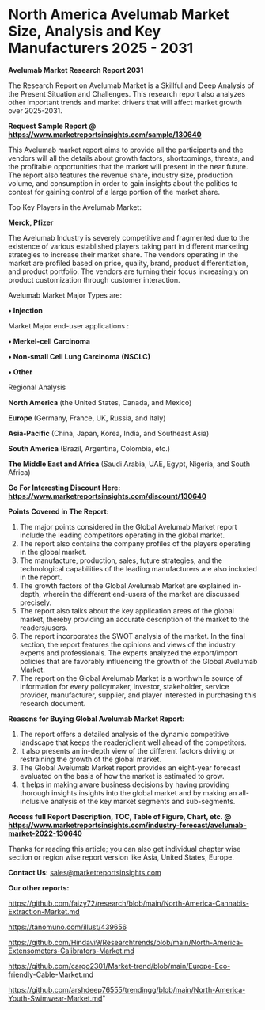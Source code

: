 # North America Avelumab Market Size, Analysis and Key Manufacturers 2025 - 2031

<strong>Avelumab Market Research Report 2031</strong>

The Research Report on Avelumab Market is a Skillful and Deep Analysis of the Present Situation and Challenges. This research report also analyzes other important trends and market drivers that will affect market growth over 2025-2031.

<strong>Request Sample Report @ <a href=https://www.marketreportsinsights.com/sample/130640>https://www.marketreportsinsights.com/sample/130640</a></strong>

This Avelumab market report aims to provide all the participants and the vendors will all the details about growth factors, shortcomings, threats, and the profitable opportunities that the market will present in the near future. The report also features the revenue share, industry size, production volume, and consumption in order to gain insights about the politics to contest for gaining control of a large portion of the market share.

Top Key Players in the Avelumab Market:

<strong>Merck, Pfizer</strong>

The Avelumab Industry is severely competitive and fragmented due to the existence of various established players taking part in different marketing strategies to increase their market share. The vendors operating in the market are profiled based on price, quality, brand, product differentiation, and product portfolio. The vendors are turning their focus increasingly on product customization through customer interaction.

Avelumab Market Major Types are:

<strong>• Injection</strong>

Market Major end-user applications :

<strong>• Merkel-cell Carcinoma

• Non-small Cell Lung Carcinoma (NSCLC)

• Other</strong>

Regional Analysis

</u><strong><b>North America</b></strong> (the United States, Canada, and Mexico)

<strong><b>Europe </b></strong>(Germany, France, UK, Russia, and Italy)

<strong><b>Asia-Pacific</b></strong> (China, Japan, Korea, India, and Southeast Asia)

<strong><b>South America</b></strong> (Brazil, Argentina, Colombia, etc.)

<strong><b>The Middle East and Africa</b></strong> (Saudi Arabia, UAE, Egypt, Nigeria, and South Africa)

<strong>Go For Interesting Discount Here: <a href=https://www.marketreportsinsights.com/discount/130640>https://www.marketreportsinsights.com/discount/130640</a></strong>

<strong>Points Covered in The Report:</strong>
<ol>
  <li>The major points considered in the Global Avelumab Market report include the leading competitors operating in the global market.</li>
  <li>The report also contains the company profiles of the players operating in the global market.</li>
  <li>The manufacture, production, sales, future strategies, and the technological capabilities of the leading manufacturers are also included in the report.</li>
  <li>The growth factors of the Global Avelumab Market are explained in-depth, wherein the different end-users of the market are discussed precisely.</li>
  <li>The report also talks about the key application areas of the global market, thereby providing an accurate description of the market to the readers/users.</li>
  <li>The report incorporates the SWOT analysis of the market. In the final section, the report features the opinions and views of the industry experts and professionals. The experts analyzed the export/import policies that are favorably influencing the growth of the Global Avelumab Market.</li>
  <li>The report on the Global Avelumab Market is a worthwhile source of information for every policymaker, investor, stakeholder, service provider, manufacturer, supplier, and player interested in purchasing this research document.</li>
</ol>
<strong>Reasons for Buying Global Avelumab Market Report:</strong>

<ol>
  <li>The report offers a detailed analysis of the dynamic competitive landscape that keeps the reader/client well ahead of the competitors.</li>
  <li>It also presents an in-depth view of the different factors driving or restraining the growth of the global market.</li>
  <li>The Global Avelumab Market report provides an eight-year forecast evaluated on the basis of how the market is estimated to grow.</li>
  <li>It helps in making aware business decisions by having providing thorough insights insights into the global market and by making an all-inclusive analysis of the key market segments and sub-segments.</li>
</ol>
<strong>Access full Report Description, TOC, Table of Figure, Chart, etc. @ <a href=https://www.marketreportsinsights.com/industry-forecast/avelumab-market-2022-130640>https://www.marketreportsinsights.com/industry-forecast/avelumab-market-2022-130640</a></strong>


Thanks for reading this article; you can also get individual chapter wise section or region wise report version like Asia, United States, Europe.

<strong>Contact Us:</strong>
sales@marketreportsinsights.com

<strong>Our other reports:</strong>

<a href=https://github.com/faizy72/research/blob/main/North-America-Cannabis-Extraction-Market.md>https://github.com/faizy72/research/blob/main/North-America-Cannabis-Extraction-Market.md</a>

<a href=https://tanomuno.com/illust/439656>https://tanomuno.com/illust/439656</a>

<a href=https://github.com/Hindavi9/Researchtrends/blob/main/North-America-Extensometers-Calibrators-Market.md>https://github.com/Hindavi9/Researchtrends/blob/main/North-America-Extensometers-Calibrators-Market.md</a>

<a href=https://github.com/cargo2301/Market-trend/blob/main/Europe-Eco-friendly-Cable-Market.md>https://github.com/cargo2301/Market-trend/blob/main/Europe-Eco-friendly-Cable-Market.md</a>

<a href=https://github.com/arshdeep76555/trendingg/blob/main/North-America-Youth-Swimwear-Market.md>https://github.com/arshdeep76555/trendingg/blob/main/North-America-Youth-Swimwear-Market.md</a>"
